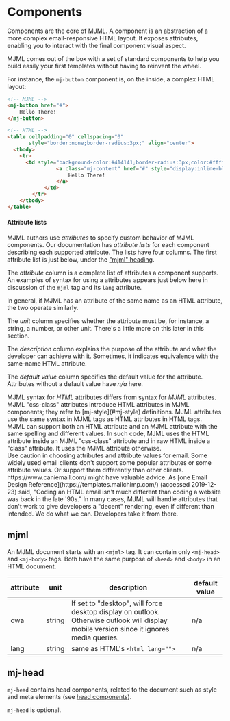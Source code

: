 # Components

Components are the core of MJML. A component is an abstraction of a more complex email-responsive HTML layout. It exposes attributes, enabling you to interact with the final component visual aspect.

MJML comes out of the box with a set of standard components to help you build easily your first templates without having to reinvent the wheel.

For instance, the `mj-button` component is, on the inside, a complex HTML layout:

``` html
<!-- MJML -->
<mj-button href="#">
    Hello There!
</mj-button>

<!-- HTML -->
<table cellpadding="0" cellspacing="0"
       style="border:none;border-radius:3px;" align="center">
  <tbody>
    <tr>
      <td style="background-color:#414141;border-radius:3px;color:#ffffff;cursor:auto;" align="center" valign="middle" bgcolor="#414141">
				<a class="mj-content" href="#" style="display:inline-block;text-decoration:none;background-color:#414141;border:1px solid #414141;border-radius:3px;color:#ffffff;font-size:13px;font-weight:bold;padding:15px 30px;" target="_blank">
					Hello There!
				</a>
			</td>
		</tr>
	</tbody>
</table>
```

#### Attribute lists

MJML authors use _attributes_ to specify custom behavior of MJML components.
Our documentation has _attribute lists_ for each component describing each 
  supported attribute.
The lists have four columns.
The first attribute list is just below, under the ["mjml" heading](#mjml).

The _attribute_ column is a complete list of attributes a component supports.
An examples of syntax for using a attributes appears just below here
  in discussion of the `mjml` tag and its `lang` attribute.

<aside class="notice">
In general, if MJML has an attribute of the same name as an HTML attribute,
  the two operate similarly.
</aside>

The _unit_ column specifies whether the attribute must be, for instance,
  a string, a number, or other unit.
There's a little more on this later in this section.

The _description_ column explains the purpose of the attribute
  and what the developer can achieve with it.
Sometimes, it indicates equivalence with the same-name HTML attribute. 

The _default value_ column specifies the default value for the attribute.
Attributes without a default value have _n/a_ here.

<aside class="notice">
MJML syntax for <em>HTML</em> attributes differs from syntax for <em>MJML</em> attributes.
MJML "css-class" attributes introduce HTML attributes in MJML components;
  they refer to [mj-style](#mj-style) definitions.
MJML attributes use the same syntax in MJML tags as HTML attributes in HTML tags.
</aside>

<aside class="notice">
MJML can support both an HTML attribute and an MJML attribute
  with the same spelling and different values.
In such code, MJML uses the HTML attribute
  inside an MJML "css-class" attribute and
  in raw HTML inside a "class" attribute.
It uses the MJML attribute otherwise.
</aside>

<aside class="notice">
Use caution in choosing attributes and attribute values for email.
Some widely used email clients don't support
  some popular attributes or some attribute values.
Or support them differently than other clients.
https://www.caniemail.com/ might have valuable advice.
As [one Email Design Reference](https://templates.mailchimp.com/)
  (accessed 2019-12-23) said, "Coding an HTML email isn't much different than
  coding a website was back in the late '90s."
In many cases, MJML will handle attributes that don't work
  to give developers a "decent" rendering, even if different than intended.
We do what we can. Developers take it from there.
</aside>


## mjml

An MJML document starts with an `<mjml>` tag.
It can contain only `<mj-head>` and `<mj-body>` tags.
Both have the same purpose of `<head>` and `<body>` in an HTML document.

attribute | unit | description | default value
----------|------|-------------|---------------
owa | string | If set to "desktop", will force desktop display on outlook. Otherwise outlook will display mobile version since it ignores media queries. | n/a
lang | string | same as HTML's `<html lang="">` | n/a

## mj-head

`mj-head` contains head components, related to the document such as style and meta elements (see [head components](#standard-head-components)).

`mj-head` is optional.
